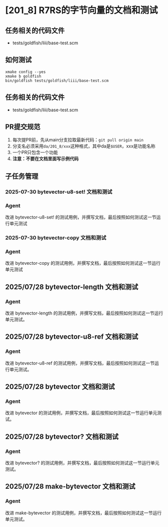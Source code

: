 # [201_8] R7RS的字节向量的文档和测试

## 任务相关的代码文件
- tests/goldfish/liii/base-test.scm

## 如何测试
```
xmake config --yes
xmake b goldfish
bin/goldfish tests/goldfish/liii/base-test.scm
```
## 任务相关的代码文件
- tests/goldfish/liii/base-test.scm

## PR提交规范
1. 每次提PR前，先从main分支拉取最新代码：`git pull origin main`
2. 分支名必须采用`da/201_8/xxx`这种格式，其中da是`$USER`，xxx是功能名称
3. 一个PR只包含一个功能
4. **注意：不要在文档里面写示例代码**

## 子任务管理
### 2025-07-30 bytevector-u8-set! 文档和测试
### Agent
改进 bytevector-u8-set! 的测试用例，并撰写文档，最后按照如何测试这一节运行单元测试

### 2025-07-30 bytevector-copy 文档和测试
### Agent
改进 bytevector-copy 的测试用例，并撰写文档，最后按照如何测试这一节运行单元测试

## 2025/07/28 bytevector-length 文档和测试
### Agent
改进 bytevector-length 的测试用例，并撰写文档，最后按照如何测试这一节运行单元测试。

## 2025/07/28 bytevector-u8-ref 文档和测试
### Agent
改进 bytevector-u8-ref 的测试用例，并撰写文档，最后按照如何测试这一节运行单元测试。

## 2025/07/28 bytevector 文档和测试
### Agent
改进 bytevector 的测试用例，并撰写文档，最后按照如何测试这一节运行单元测试。

## 2025/07/28 bytevector? 文档和测试
### Agent
改进 bytevector? 的测试用例，并撰写文档，最后按照如何测试这一节运行单元测试。

## 2025/07/28 make-bytevector 文档和测试
### Agent
改进 make-bytevector 的测试用例，并撰写文档，最后按照如何测试这一节运行单元测试。